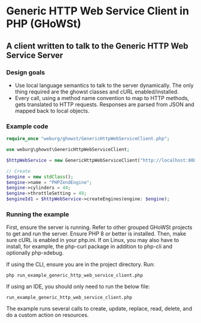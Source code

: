 # Generic HTTP Web Service Client in PHP (GHoWSt)

## A client written to talk to the Generic HTTP Web Service Server

### Design goals

- Use local language semantics to talk to the server dynamically. The only thing
  required are the ghowst classes and cURL enabled/installed.
- Every call, using a method name convention to map to HTTP methods, gets
  translated to HTTP requests. Responses are parsed from JSON and mapped back to
  local objects.

### Example code

```php
require_once "weburg/ghowst/GenericHttpWebServiceClient.php";

use weburg\ghowst\GenericHttpWebServiceClient;

$httpWebService = new GenericHttpWebServiceClient("http://localhost:8081/generichttpws");

// Create
$engine = new stdClass();
$engine->name = "PHPZendEngine";
$engine->cylinders = 44;
$engine->throttleSetting = 49;
$engineId1 = $httpWebService->createEngines(engine: $engine);
```

### Running the example

First, ensure the server is running. Refer to other grouped GHoWSt projects to
get and run the server. Ensure PHP 8 or better is installed. Then, make sure
cURL is enabled in your php.ini. If on Linux, you may also have to install, for
example, the php-curl package in addition to php-cli and optionally php-xdebug.

If using the CLI, ensure you are in the project directory. Run:

`php run_example_generic_http_web_service_client.php`

If using an IDE, you should only need to run the below file:

`run_example_generic_http_web_service_client.php`

The example runs several calls to create, update, replace, read, delete, and do
a custom action on resources.